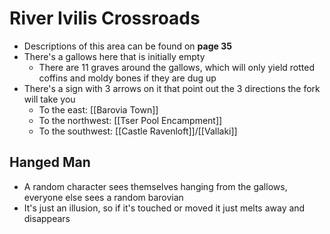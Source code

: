 # River Ivilis Crossroads
* Descriptions of this area can be found on **page 35**
* There's a gallows here that is initially empty
  * There are 11 graves around the gallows, which will only yield rotted coffins and moldy bones if they are dug up
* There's a sign with 3 arrows on it that point out the 3 directions the fork will take you
  * To the east: [[Barovia Town]]
  * To the northwest: [[Tser Pool Encampment]]
  * To the southwest: [[Castle Ravenloft]]/[[Vallaki]]

## Hanged Man
* A random character sees themselves hanging from the gallows, everyone else sees a random barovian
* It's just an illusion, so if it's touched or moved it just melts away and disappears
